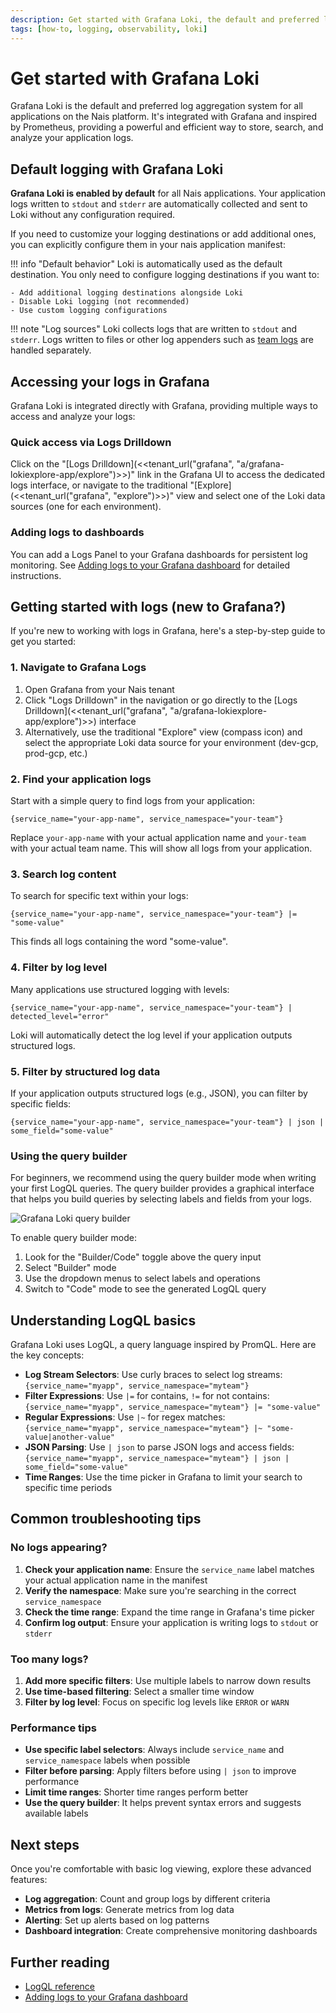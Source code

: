 ```yaml
---
description: Get started with Grafana Loki, the default and preferred log aggregation system for all Nais application
tags: [how-to, logging, observability, loki]
---
```


# Get started with Grafana Loki

Grafana Loki is the default and preferred log aggregation system for all applications on the Nais platform. It's integrated with Grafana and inspired by Prometheus, providing a powerful and efficient way to store, search, and analyze your application logs.

## Default logging with Grafana Loki

**Grafana Loki is enabled by default** for all Nais applications. Your application logs written to `stdout` and `stderr` are automatically collected and sent to Loki without any configuration required.

If you need to customize your logging destinations or add additional ones, you can explicitly configure them in your nais application manifest:

!!! info "Default behavior"
    Loki is automatically used as the default destination. You only need to configure logging destinations if you want to:

    - Add additional logging destinations alongside Loki
    - Disable Loki logging (not recommended)
    - Use custom logging configurations

!!! note "Log sources"
    Loki collects logs that are written to `stdout` and `stderr`. Logs written to files or other log appenders such as [team logs](./team-logs.md) are handled separately.

## Accessing your logs in Grafana

Grafana Loki is integrated directly with Grafana, providing multiple ways to access and analyze your logs:

### Quick access via Logs Drilldown

Click on the "[Logs Drilldown](<<tenant_url("grafana", "a/grafana-lokiexplore-app/explore")>>)" link in the Grafana UI to access the dedicated logs interface, or navigate to the traditional "[Explore](<<tenant_url("grafana", "explore")>>)" view and select one of the Loki data sources (one for each environment).

### Adding logs to dashboards

You can add a Logs Panel to your Grafana dashboards for persistent log monitoring. See [Adding logs to your Grafana dashboard](./logs-in-dashboards.md) for detailed instructions.

## Getting started with logs (new to Grafana?)

If you're new to working with logs in Grafana, here's a step-by-step guide to get you started:

### 1. Navigate to Grafana Logs

1. Open Grafana from your Nais tenant
2. Click "Logs Drilldown" in the navigation or go directly to the [Logs Drilldown](<<tenant_url("grafana", "a/grafana-lokiexplore-app/explore")>>) interface
3. Alternatively, use the traditional "Explore" view (compass icon) and select the appropriate Loki data source for your environment (dev-gcp, prod-gcp, etc.)

### 2. Find your application logs

Start with a simple query to find logs from your application:

    {service_name="your-app-name", service_namespace="your-team"}

Replace `your-app-name` with your actual application name and `your-team` with your actual team name. This will show all logs from your application.

### 3. Search log content

To search for specific text within your logs:

    {service_name="your-app-name", service_namespace="your-team"} |= "some-value"

This finds all logs containing the word "some-value".

### 4. Filter by log level

Many applications use structured logging with levels:

    {service_name="your-app-name", service_namespace="your-team"} | detected_level="error"

Loki will automatically detect the log level if your application outputs structured logs.

### 5. Filter by structured log data

If your application outputs structured logs (e.g., JSON), you can filter by specific fields:

    {service_name="your-app-name", service_namespace="your-team"} | json | some_field="some-value"

### Using the query builder

For beginners, we recommend using the query builder mode when writing your first LogQL queries. The query builder provides a graphical interface that helps you build queries by selecting labels and fields from your logs.

![Grafana Loki query builder](../../../assets/grafana-loki-query-builder.gif)

To enable query builder mode:

1. Look for the "Builder/Code" toggle above the query input
2. Select "Builder" mode
3. Use the dropdown menus to select labels and operations
4. Switch to "Code" mode to see the generated LogQL query

## Understanding LogQL basics

Grafana Loki uses LogQL, a query language inspired by PromQL. Here are the key concepts:

- **Log Stream Selectors**: Use curly braces to select log streams: `{service_name="myapp", service_namespace="myteam"}`
- **Filter Expressions**: Use `|=` for contains, `!=` for not contains: `{service_name="myapp", service_namespace="myteam"} |= "some-value"`
- **Regular Expressions**: Use `|~` for regex matches: `{service_name="myapp", service_namespace="myteam"} |~ "some-value|another-value"`
- **JSON Parsing**: Use `| json` to parse JSON logs and access fields: `{service_name="myapp", service_namespace="myteam"} | json | some_field="some-value"`
- **Time Ranges**: Use the time picker in Grafana to limit your search to specific time periods

## Common troubleshooting tips

### No logs appearing?

1. **Check your application name**: Ensure the `service_name` label matches your actual application name in the manifest
2. **Verify the namespace**: Make sure you're searching in the correct `service_namespace`
3. **Check the time range**: Expand the time range in Grafana's time picker
4. **Confirm log output**: Ensure your application is writing logs to `stdout` or `stderr`

### Too many logs?

1. **Add more specific filters**: Use multiple labels to narrow down results
2. **Use time-based filtering**: Select a smaller time window
3. **Filter by log level**: Focus on specific log levels like `ERROR` or `WARN`

### Performance tips

- **Use specific label selectors**: Always include `service_name` and `service_namespace` labels when possible
- **Filter before parsing**: Apply filters before using `| json` to improve performance
- **Limit time ranges**: Shorter time ranges perform better
- **Use the query builder**: It helps prevent syntax errors and suggests available labels

## Next steps

Once you're comfortable with basic log viewing, explore these advanced features:

- **Log aggregation**: Count and group logs by different criteria
- **Metrics from logs**: Generate metrics from log data
- **Alerting**: Set up alerts based on log patterns
- **Dashboard integration**: Create comprehensive monitoring dashboards

## Further reading

- [LogQL reference](../reference/logql.md)
- [Adding logs to your Grafana dashboard](./logs-in-dashboards.md)

